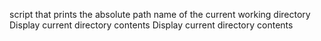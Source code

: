 script that prints the absolute path name of the current working directory
Display current directory contents
Display current directory contents
